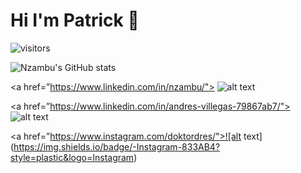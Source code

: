 # Hi I'm Patrick :wave:


![visitors](https://visitor-badge.glitch.me/badge?page_id=Nzambu.visitor-badge)


![Nzambu's GitHub stats](https://github-readme-stats.vercel.app/api?username=nzambu&show_icons=true&theme=merko)


<a href=”https://www.linkedin.com/in/nzambu/"> ![alt text](https://img.shields.io/badge/-LinkedIn-0e76a8?style=plastic&logo=linkedIn)</a>


<a href=”https://www.linkedin.com/in/andres-villegas-79867ab7/"> ![alt text](https://img.shields.io/badge/-LinkedIn-0e76a8?style=plastic&logo=linkedIn)</a>

<a href=”https://www.instagram.com/doktordres/">![alt text](https://img.shields.io/badge/-Instagram-833AB4?style=plastic&logo=Instagram)</a>